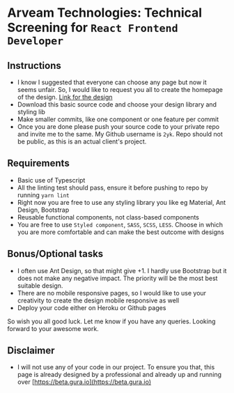 # Arveam Technologies: Technical Screening for `React Frontend Developer`

## Instructions

- I know I suggested that everyone can choose any page but now it seems unfair. So, I would like to request you all to create the homepage of the design. [Link for the design](https://projects.invisionapp.com/prototype/Gura-Online-Learning-ckgcd1pmt002lw401ojeivmsu/play/60293706)
- Download this basic source code and choose your design library and styling lib
- Make smaller commits, like one component or one feature per commit
- Once you are done please push your source code to your private repo and invite me to the same. My Github username is `2yk`. Repo should not be public, as this is an actual client's project.

## Requirements

- Basic use of Typescript
- All the linting test should pass, ensure it before pushing to repo by running `yarn lint`
- Right now you are free to use any styling library you like eg Material, Ant Design, Bootstrap
- Reusable functional components, not class-based components
- You are free to use `Styled component`, `SASS`, `SCSS`, `LESS`. Choose in which you are more comfortable and can make the best outcome with designs

## Bonus/Optional tasks

- I often use Ant Design, so that might give +1. I hardly use Bootstrap but it does not make any negative impact. The priority will be the most best suitable design.
- There are no mobile responsive pages, so I would like to use your creativity to create the design mobile responsive as well
- Deploy your code either on Heroku or Github pages

So wish you all good luck. Let me know if you have any queries. Looking forward to your awesome work.

## Disclaimer

- I will not use any of your code in our project. To ensure you that, this page is already designed by a professional and already up and running over [https://beta.gura.io](https://beta.gura.io)
